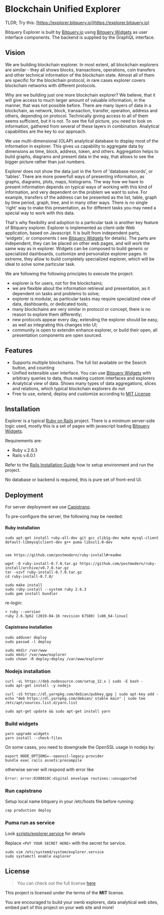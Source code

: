 # Blockchain Unified Explorer

TLDR; Try this: [https://explorer.bitquery.io](https://explorer.bitquery.io)

Bitquery Explorer is built by [Bitquery.io](https://bitquery.io) using
[Bitquery Widgets](https://github.com/bitquery/widgets) as user interface
components. The backend is supplied by the GraphQL interface.

## Vision

We are building blockchain explorer. In most extent, all blockchain explorers are similar - they
all shows blocks, transactions, operations, coin transfers and other technical information of the blockchain state.
Almost all of them are specific for the blockchain protocol, in rare cases explorer covers blockchain networks
with different protocols.

Why are we building just one more blockchain explorer? We believe, that it will give access to much larger amount of
valuable information, in the manner, that was not possible before. There are many layers of data in a blockchain, as
network, block, transaction, transfer, operation, address and others, depending on protocol. Technically giving access
to all of them seems sufficient, but it is not. To see the full picture, you need to look on information, gathered from
several of these layers in combination. Analytical capabilities are the key to our approach.

We use multi-dimensional (OLAP) analytical database to display most of the information in explorer. This gives us capability
to aggregate data by dimensions as time, block, address, token, and others. Aggregation helps to build graphs,
diagrams and present data in the way, that allows to see the bigger picture rather than just numbers.

Explorer does not show the data just in the form of 'database records', or 'tables'. There are more powerfull
ways of presenting information, as graphs, diagrams, plots, maps, histograms. The way how we have to present information
depends on typical ways of working with this kind of information, and very dependent on the problem we want to solve.
For example, transfers of the address can be presented as the list, table, graph by time period, graph, tree, and in many other
ways. There is no single 'right' way to make this presentation, as for different tasks you may need a special way to work with this data.

That's why flexibility and adoption to a particular task is another key feature of Bitquery explorer. Explorer is implemented as client-side Web application, based on Javascript. It is built from independent parts,
'widgets', or components ( see [Bitquery Widgets](https://github.com/bitquery/widgets) for details). The parts are independent, they can be
placed on other web pages, and will work the same way as in explorer. Widgets can be composed to build generic or specialized dashboards,
customize and personalize explorer pages. In extreme, they allow to build completely specialized explorer, which will be ideal
to solve some particular task.

We are following the following principles to execute the project:

- explorer is for users, not for the blockchains;
- we are flexible about the information retrieval and presentation, as it dependent on tasks and problems to solve;
- explorer is modular, as particular tasks may require specialized view of data, dashboards, or dedicated tools;
- many blockchains are very similar in protocol or concept, there is no reason to explore them differently;
- new protocols appear every day, extending the explorer should be easy, as well as integrating this changes into UI;
- community is open to extendm enhance explorer, or build their open, all presentation components are open sourced.

## Features

- Supports multiple blockchains. The full list available on the Search button, and counting
- Unified extensible user interface. You can use [Bitquery Widgets](https://github.com/bitquery/widgets)
  with arbitrary queries to data, thus making custom interfaces and explorers
- Analytical view of data. Shows many types of data aggregations, slices and relations, which
  typical blockchain explorers do not
- Free to use, extend, deploy and customize according to [MIT License](https://github.com/bitquery/explorer/blob/master/LICENSE)

## Installation

Explorer is a typical [Ruby on Rails](https://rubyonrails.org/) project.
There is a minimum server-side logic used, mostly this is a set of pages with
javascript loading [Bitquery Widgets](https://github.com/bitquery/widgets).

Requirements are:

- Ruby v.2.6.3
- Rails v.6.0.1

Refer to the [Rails Installation Guide](https://guides.rubyonrails.org/) how to setup environment and run the project.

No database or backend is required, this is pure set of front-end UI.

## Deployment

For server deployment we use [Capistrano](https://github.com/capistrano/capistrano).

To pre-configure the server, the following may be needed:

#### Ruby installation

```
sudo apt-get install ruby-all-dev git gcc zlib1g-dev make mysql-client default-libmysqlclient-dev g++ puma libssl1.0-dev


see https://github.com/postmodern/ruby-install#readme

wget -O ruby-install-0.7.0.tar.gz https://github.com/postmodern/ruby-install/archive/v0.7.0.tar.gz
tar -xzvf ruby-install-0.7.0.tar.gz
cd ruby-install-0.7.0/

sudo make install
sudo ruby-install --system ruby 2.6.3
sudo gem install bundler
```

re-login:

```
> ruby --version
ruby 2.6.3p62 (2019-04-16 revision 67580) [x86_64-linux]
```

#### Capistrano installation

```
sudo adduser deploy
sudo passwd -l deploy

sudo mkdir /var/www
sudo mkdir /var/www/explorer
sudo chown -R deploy:deploy /var/www/explorer
```

### Nodejs installation

```
curl -sL https://deb.nodesource.com/setup_12.x | sudo -E bash -
sudo apt-get install -y nodejs

curl -sS https://dl.yarnpkg.com/debian/pubkey.gpg | sudo apt-key add -
echo "deb https://dl.yarnpkg.com/debian/ stable main" | sudo tee /etc/apt/sources.list.d/yarn.list

sudo apt-get update && sudo apt-get install yarn
```

### Build widgets

```
yarn upgrade widgets
yarn install --check-files
```

On some cases, you need to downgrade the OpenSSL usage in nodejs by:

```
export NODE_OPTIONS=--openssl-legacy-provider
bundle exec rails assets:precompile
```

otherwise server will respond with error like

```
Error: error:0308010C:digital envelope routines::unsupported
```

### Run capistrano

Setup local name bitquery in your /etc/hosts file before running:

```
cap production deploy
```

### Puma run as service

Look [scripts/explorer.service](scripts/explorer.service) for details

Replace `<PUT YOUR SECRET HERE>` with the secret for service.

```
sudo vim /etc/systemd/system/explorer.service
sudo systemctl enable explorer
```

## License

> You can check out the full license [here](https://github.com/bitquery/explorer/blob/master/LICENSE)

This project is licensed under the terms of the **MIT** license.

You are encouraged to build your ownb explorers, data analytical web sites, embed part of this project on your web site
and more!
